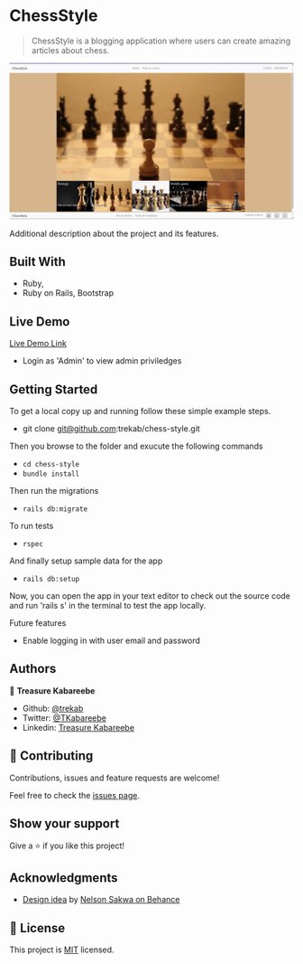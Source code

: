 # ChessStyle

> ChessStyle is a blogging application where users can create amazing articles about chess.

![screenshot](./app_screenshot.png)

Additional description about the project and its features.

## Built With

- Ruby,
- Ruby on Rails, Bootstrap

## Live Demo

[Live Demo Link](https://fierce-meadow-82426.herokuapp.com/)

- Login as 'Admin' to view admin priviledges


## Getting Started

To get a local copy up and running follow these simple example steps.
- git clone git@github.com:trekab/chess-style.git

Then you browse to the folder and exucute the following commands
- `cd chess-style`
- `bundle install`

Then run the migrations
- `rails db:migrate`

To run tests
- `rspec`

And finally setup sample data for the app
- `rails db:setup`

Now, you can open the app in your text editor to check out the source code and run 'rails s' in the terminal to test the app locally.

Future features
- Enable logging in with user email and password

## Authors

👤 **Treasure Kabareebe**

- Github: [@trekab](https://github.com/trekab)
- Twitter: [@TKabareebe](https://twitter.com/TKabareebe)
- Linkedin: [Treasure Kabareebe](https://www.linkedin.com/in/treasure-kabareebe/)

## 🤝 Contributing

Contributions, issues and feature requests are welcome!

Feel free to check the [issues page](issues/).

## Show your support

Give a ⭐️ if you like this project!

## Acknowledgments

- [Design idea](https://www.behance.net/gallery/14554909/liFEsTlye-Mobile-version) by [Nelson Sakwa on Behance](https://www.behance.net/sakwadesignstudio)

## 📝 License

This project is [MIT](lic.url) licensed.


